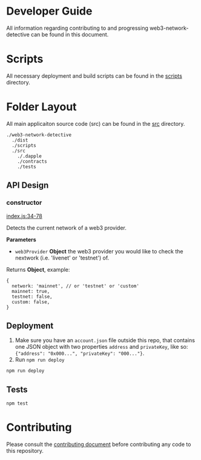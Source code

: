 # Developer Guide

All information regarding contributing to and progressing web3-network-detective can be found in this document.

# Scripts

All necessary deployment and build scripts can be found in the [scripts](../../../blob/master/scripts) directory.

# Folder Layout

All main applicaiton source code (src) can be found in the [src](../../../blob/master/src) directory.

```
./web3-network-detective
  ./dist
  ./scripts
  ./src
    ./.dapple
    ./contracts
    ./tests
```

## API Design

### constructor

[index.js:34-78](https://github.com/SilentCicero/web3-network-detective/blob/master/src/index.js#L34-L78 "Source code on GitHub")

Detects the current network of a web3 provider.

**Parameters**

-   `web3Provider` **Object** the web3 provider you would like to check the nextwork (i.e. 'livenet' or 'testnet') of.

Returns **Object**, example:

```
{
  network: 'mainnet', // or 'testnet' or 'custom'
  mainnet: true,
  testnet: false,
  custom: false,
}
```


## Deployment
  1. Make sure you have an `account.json` file outside this repo, that contains one JSON object with two properties `address` and `privateKey`, like so: `{"address": "0x000...", "privateKey": "000..."}`.
  2. Run `npm run deploy`

```
npm run deploy
```

## Tests
```
npm test
```

# Contributing

Please consult the [contributing document](../../../blob/master/CONTIRBUTING.md) before contributing any code to this repository.
